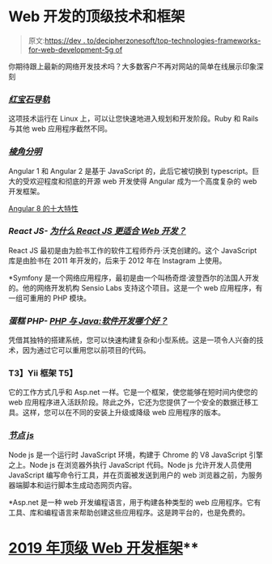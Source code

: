 # Web 开发的顶级技术和框架

> 原文:[https://dev . to/decipherzonesoft/top-technologies-frameworks-for-web-development-5g of](https://dev.to/decipherzonesoft/top-technologies-frameworks-for-web-development-5gof)

你期待跟上最新的网络开发技术吗？大多数客户不再对网站的简单在线展示印象深刻

### [](#ruby-on-rails)***[红宝石导轨](https://www.decipherzone.com/blog-detail/Top-JavaScript-Frameworks-for-Web-Application-Development)***

这项技术运行在 Linux 上，可以让您快速地进入规划和开发阶段。Ruby 和 Rails 与其他 web 应用程序截然不同。

### [](#angular)***[棱角分明](https://dev.toWhy%20Angular%20is%20Better%20For%20Web%20Application%20Development?)***

Angular 1 和 Angular 2 是基于 JavaScript 的，此后它被切换到 typescript。巨大的受欢迎程度和彻底的开源 web 开发使得 Angular 成为一个高度复杂的 web 开发框架。

[Angular 8 的十大特性](https://www.decipherzone.com/blog-detail/What-are-the-new-features-in-Angular-8)

### [](#react-js-why-reactjs-is-better-for-web-development)***React JS- [为什么 React JS 更适合 Web 开发？](https://www.decipherzone.com/blog-detail/Why-ReactJS-is-Better-For-Web-Application-Development-)***

React JS 最初是由为脸书工作的软件工程师乔丹·沃克创建的。这个 JavaScript 库是由脸书在 2011 年开发的，后来于 2012 年在 Instagram 上使用。

 *Symfony 是一个网络应用程序，最初是由一个叫杨奇煜·波登西尔的法国人开发的。他的网络开发机构 Sensio Labs 支持这个项目。这是一个 web 应用程序，有一组可重用的 PHP 模块。

### [](#cake-php-php-vs-java-which-is-better-for-software-development)***蛋糕 PHP- [PHP 与 Java:软件开发哪个好？](https://www.decipherzone.com/blog-detail/PHP-vs--Java--Which-is-Better-for--Software-Development-)***

凭借其独特的搭建系统，您可以快速构建复杂和小型系统。这是一项令人兴奋的技术，因为通过它可以重用您以前项目的代码。

### **T3】Yii 框架 T5】**

它的工作方式几乎和 Asp.net 一样。它是一个框架，使您能够在短时间内使您的 web 应用程序进入活跃阶段。除此之外，它还为您提供了一个安全的数据迁移工具。这样，您可以在不同的安装上升级或降级 web 应用程序的版本。

### [](#node-js)***[节点 js](https://www.decipherzone.com/blog-detail/Top-Node-Js-Frameworks-for-Web-Application-Development)***

Node js 是一个运行时 JavaScript 环境，构建于 Chrome 的 V8 JavaScript 引擎之上。Node js 在浏览器外执行 JavaScript 代码。Node js 允许开发人员使用 JavaScript 编写命令行工具，并在页面被发送到用户的 web 浏览器之前，为服务器端脚本和运行脚本生成动态网页内容。

 *Asp.net 是一种 web 开发编程语言，用于构建各种类型的 web 应用程序。它有工具、库和编程语言来帮助创建这些应用程序。这是跨平台的，也是免费的。

# [2019 年顶级 Web 开发框架](https://www.decipherzone.com/blog-detail/Top-Web-Application-Development-Frameworks-in-2019)**